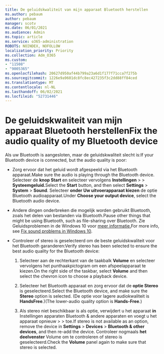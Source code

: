 ```yaml
---
title: De geluidskwaliteit van mijn apparaat Bluetooth herstellen
ms.author: pebaum
author: pebaum
manager: scotv
ms.date: 06/01/2021
ms.audience: Admin
ms.topic: article
ms.service: o365-administration
ROBOTS: NOINDEX, NOFOLLOW
localization_priority: Priority
ms.collection: Adm_O365
ms.custom:
- "11508"
- "9005365"
ms.openlocfilehash: 20627d950af44b799a23a6d1f177f71cca7f275b
ms.sourcegitcommit: 1226e9a9601dc8fc8ec427235f3c2dd88ff84ced
ms.translationtype: MT
ms.contentlocale: nl-NL
ms.lasthandoff: 06/02/2021
ms.locfileid: "52731446"
---
```

# <a name="fix-the-audio-quality-of-my-bluetooth-device"></a><span data-ttu-id="75ae0-102">De geluidskwaliteit van mijn apparaat Bluetooth herstellen</span><span class="sxs-lookup"><span data-stu-id="75ae0-102">Fix the audio quality of my Bluetooth device</span></span>

<span data-ttu-id="75ae0-103">Als uw Bluetooth is aangesloten, maar de geluidskwaliteit slecht is:</span><span class="sxs-lookup"><span data-stu-id="75ae0-103">If your Bluetooth device is connected, but the audio quality is poor:</span></span>

- <span data-ttu-id="75ae0-104">Zorg ervoor dat het geluid wordt afgespeeld via het Bluetooth apparaat.</span><span class="sxs-lookup"><span data-stu-id="75ae0-104">Make sure the audio is playing through the Bluetooth device.</span></span> <span data-ttu-id="75ae0-105">Selecteer de **knop Start** en selecteer vervolgens **Instellingen**  >    >  **Systeemgeluid.**</span><span class="sxs-lookup"><span data-stu-id="75ae0-105">Select the **Start** button, and then select **Settings** > **System** > **Sound**.</span></span> <span data-ttu-id="75ae0-106">Selecteer **onder Uw uitvoerapparaat kiezen** de optie Bluetooth audioapparaat.</span><span class="sxs-lookup"><span data-stu-id="75ae0-106">Under **Choose your output device**, select the Bluetooth audio device.</span></span>

- <span data-ttu-id="75ae0-107">Andere dingen onderbreken die mogelijk worden gebruikt Bluetooth, zoals het delen van bestanden via Bluetooth.</span><span class="sxs-lookup"><span data-stu-id="75ae0-107">Pause other things that might be using Bluetooth, such as file-sharing over Bluetooth.</span></span> <span data-ttu-id="75ae0-108">Zie Geluidsproblemen in de Windows 10 voor [meer informatie.](https://support.microsoft.com/en-us/help/4026994)</span><span class="sxs-lookup"><span data-stu-id="75ae0-108">For more info, see [Fix sound problems in Windows 10](https://support.microsoft.com/en-us/help/4026994).</span></span>

- <span data-ttu-id="75ae0-109">Controleer of stereo is geselecteerd om de beste geluidskwaliteit voor het Bluetooth garanderen:</span><span class="sxs-lookup"><span data-stu-id="75ae0-109">Verify stereo has been selected to ensure the best audio quality for the Bluetooth device:</span></span>
    1. <span data-ttu-id="75ae0-110">Selecteer aan de rechterkant van de taakbalk **Volume** en selecteer vervolgens het punthaakpictogram om een afspeelapparaat te kiezen.</span><span class="sxs-lookup"><span data-stu-id="75ae0-110">On the right side of the taskbar, select **Volume** and then select the chevron icon to choose a playback device.</span></span>

    1. <span data-ttu-id="75ae0-111">Selecteer het Bluetooth apparaat en zorg ervoor dat de **optie Stereo** is geselecteerd.</span><span class="sxs-lookup"><span data-stu-id="75ae0-111">Select the Bluetooth device, and make sure the **Stereo** option is selected.</span></span> <span data-ttu-id="75ae0-112">(De optie voor lagere audiokwaliteit is **HandsFree**.)</span><span class="sxs-lookup"><span data-stu-id="75ae0-112">(The lower-audio quality option is **Hands-Free**.)</span></span>

    1. <span data-ttu-id="75ae0-113">Als stereo niet beschikbaar is als optie, verwijdert u het apparaat **in** Instellingen apparaten Bluetooth & andere apparaten en voegt u het apparaat opnieuw  >    >  toe.</span><span class="sxs-lookup"><span data-stu-id="75ae0-113">If stereo is not available as an option, remove the device in **Settings** > **Devices** > **Bluetooth & other devices**, and then re-add the device.</span></span> <span data-ttu-id="75ae0-114">Controleer nogmaals **het deelvenster** Volume om te controleren of stereo is geselecteerd.</span><span class="sxs-lookup"><span data-stu-id="75ae0-114">Check the **Volume** panel again to make sure that stereo is selected.</span></span>

